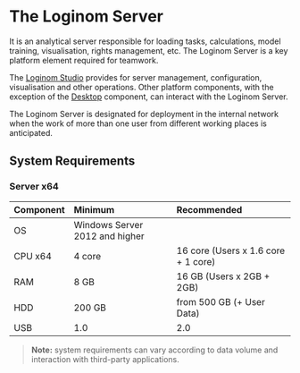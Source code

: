 # The Loginom Server

It is an analytical server responsible for loading tasks, calculations, model training, visualisation, rights management, etc. The Loginom Server is a key platform element required for teamwork.

The [Loginom Studio](../studio/README.md) provides for server management, configuration, visualisation and other operations. Other platform components, with the exception of the [Desktop](../desktop/README.md) component, can interact with the Loginom Server.

The Loginom Server is designated for deployment in the internal network when the work of more than one user from different working places is anticipated.

## System Requirements

### Server x64

| Component | Minimum | Recommended |
|:--------- |:-------------|:------------- |
| OS | Windows Server 2012 and higher | |
| CPU x64 | 4 core | 16 core (Users x 1.6 core + 1 core) |
| RAM | 8 GB | 16 GB (Users x 2GB + 2GB) |
| HDD | 200 GB | from 500 GB (+ User Data) |
| USB | 1.0 | 2.0 |

> **Note:** system requirements can vary according to data volume and interaction with third-party applications.

